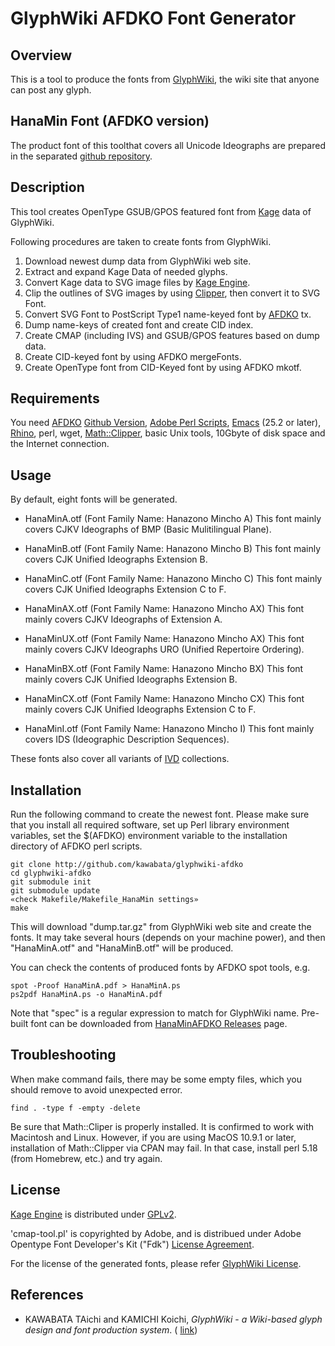 GlyphWiki AFDKO Font Generator
==============================

## Overview

This is a tool to produce the fonts from
[GlyphWiki](http://glyphwiki.org), the wiki site that anyone can post
any glyph.

## HanaMin Font (AFDKO version)
The product font of this toolthat covers all Unicode Ideographs are
prepared in the
separated [github repository](https://github.com/cjkvi/HanaMinAFDKO/).

## Description

This tool creates OpenType GSUB/GPOS featured font from
[Kage](http://fonts.jp/kage/) data of GlyphWiki.

Following procedures are taken to create fonts from GlyphWiki.

1. Download newest dump data from GlyphWiki web site.
2. Extract and expand Kage Data of needed glyphs.
3. Convert Kage data to SVG image files by [Kage Engine](http://git.chise.org/gitweb/?p=chise/kage.git;a=summary).
4. Clip the outlines of SVG images by using
   [Clipper](http://sourceforge.net/projects/polyclipping/), then
   convert it to SVG Font.
5. Convert SVG Font to PostScript Type1 name-keyed font by
   [AFDKO](http://www.adobe.com/jp/devnet/opentype/afdko.html) tx.
6. Dump name-keys of created font and create CID index.
7. Create CMAP (including IVS) and GSUB/GPOS features based on dump data.
8. Create CID-keyed font by using AFDKO mergeFonts.
9. Create OpenType font from CID-Keyed font by using AFDKO mkotf.

## Requirements

You need [AFDKO](http://www.adobe.com/jp/devnet/opentype/afdko.html)
[Github Version](https://github.com/adobe-type-tools/afdko),
[Adobe Perl Scripts](https://github.com/adobe-type-tools/perl-scripts),
[Emacs](www.gnu.org/software/emacs) (25.2 or later),
[Rhino](https://developer.mozilla.org/ja/docs/Rhino), perl, wget,
[Math::Clipper](http://search.cpan.org/~smueller/Math-Clipper/lib/Math/Clipper.pm),
basic Unix tools, 10Gbyte of disk space and the Internet connection.

## Usage

By default, eight fonts will be generated.

- HanaMinA.otf (Font Family Name: Hanazono Mincho A)
  This font mainly covers CJKV Ideographs of BMP (Basic Mulitilingual Plane).

- HanaMinB.otf (Font Family Name: Hanazono Mincho B)
  This font mainly covers CJK Unified Ideographs Extension B.

- HanaMinC.otf (Font Family Name: Hanazono Mincho C)
  This font mainly covers CJK Unified Ideographs Extension C to F.

- HanaMinAX.otf (Font Family Name: Hanazono Mincho AX)
  This font mainly covers CJKV Ideographs of Extension A.

- HanaMinUX.otf (Font Family Name: Hanazono Mincho AX)
  This font mainly covers CJKV Ideographs URO (Unified Repertoire Ordering).

- HanaMinBX.otf (Font Family Name: Hanazono Mincho BX)
  This font mainly covers CJK Unified Ideographs Extension B.

- HanaMinCX.otf (Font Family Name: Hanazono Mincho CX)
  This font mainly covers CJK Unified Ideographs Extension C to F.

- HanaMinI.otf (Font Family Name: Hanazono Mincho I)
  This font mainly covers IDS (Ideographic Description Sequences).

These fonts also cover all variants of
[IVD](http://www.unicode.org/ivd/) collections.

## Installation

Run the following command to create the newest font. Please make sure
that you install all required software, set up Perl library environment
variables, set the $(AFDKO) environment variable to the installation
directory of AFDKO perl scripts.

    git clone http://github.com/kawabata/glyphwiki-afdko
    cd glyphwiki-afdko
    git submodule init
    git submodule update
    «check Makefile/Makefile_HanaMin settings»
    make

This will download "dump.tar.gz" from GlyphWiki web site and create
the fonts. It may take several hours (depends on your machine power),
and then "HanaMinA.otf" and "HanaMinB.otf" will be produced.

You can check the contents of produced fonts by AFDKO spot tools, e.g.

    spot -Proof HanaMinA.pdf > HanaMinA.ps
    ps2pdf HanaMinA.ps -o HanaMinA.pdf

Note that "spec" is a regular expression to match for GlyphWiki name.
Pre-built font can be downloaded from
[HanaMinAFDKO Releases](https://github.com/cjkvi/HanaMinAFDKO/releases)
page.

## Troubleshooting

When make command fails, there may be some empty files, which you
should remove to avoid unexpected error.

    find . -type f -empty -delete

Be sure that Math::Cliper is properly installed. It is confirmed to
work with Macintosh and Linux.  However, if you are using MacOS 10.9.1
or later, installation of Math::Clipper via CPAN may fail. In that
case, install perl 5.18 (from Homebrew, etc.) and try again.

## License

[Kage Engine](http://git.chise.org/git/chise/kage.git) is distributed
under [GPLv2](http://www.gnu.org/licenses/gpl-2.0.html).

'cmap-tool.pl' is copyrighted by Adobe, and is distribued under Adobe
Opentype Font Developer's Kit ("Fdk")
[License Agreement](http://www.adobe.com/jp/devnet/opentype/afdko/eula.html).

For the license of the generated fonts, please refer
[GlyphWiki License](http://en.glyphwiki.org/wiki/GlyphWiki:License).

## References

- KAWABATA TAichi and KAMICHI Koichi, _GlyphWiki_ - _a Wiki-based glyph design and font production system_. ( [link](http://www.atypi.org/past-conferences/hong-kong-2012/papers-and-presentations/glyphwiki-a-wiki-based-glyph-design-and-font-production-system.-taichi-kawabata-and-kamichi-koichi/view))
